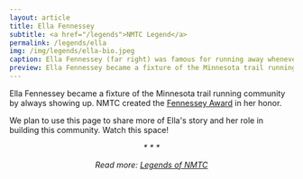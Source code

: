 ```yaml
---
layout: article
title: Ella Fennessey
subtitle: <a href="/legends">NMTC Legend</a>
permalink: /legends/ella
img: /img/legends/ella-bio.jpeg
caption: Ella Fennessey (far right) was famous for running away whenever someone pointed a camera in her direction. Here, she is captured on vacation with (from left) Eugene Curnow, Don Fennessey, and Barb Curnow.
preview: Ella Fennessey became a fixture of the Minnesota trail running community by always showing up. NMTC created the Fennessey Award in her honor.
---
```


Ella Fennessey became a fixture of the Minnesota trail running community by always showing up. NMTC created the [Fennessey Award](/fennessey-award) in her honor.

We plan to use this page to share more of Ella's story and her role in building this community. Watch this space!

<div style="text-align:center;font-style:italic;">* * *<br>
  <p>Read more: <a href="/legends">Legends of NMTC</a></p>
</div>
